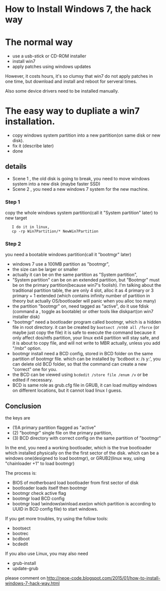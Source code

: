 How to Install Windows 7, the hack way
========================================================

# The normal way

 * use a usb-stick or CD-ROM installer
 * install win7
 * apply patches using windows updates

However, it costs hours, it's so clumsy that win7 do not apply patches in one time,
but download and install and reboot for serveral times.

Also some device drivers need to be installed manually.


# The easy way to dupliate a win7 installation.

 * copy windows system partition into a new partition(on same disk or new disk).
 * fix it (describe later)
 * done

## details
 * Scene 1 , the old disk is going to break, you need to move windows system into a new disk (maybe faster SSD)
 * Scene 2 , you need a new windows 7 system for the new machine.

### Step 1

copy the whole windows system partition(call it "System partition" later) to new target
 ```
 	I do it in linux,
 	cp -rp Win7Partition/* NewWin7Partition
 ```

### Step 2

you need a bootable windows partition(call it "bootmgr" later)
  * windows 7 use a 100MB partition as "bootmgr",
  * the size can be larger or smaller
  * actually it can be on the same partition as "System partition",
  * "System partition" can be on an extended partition, but "Bootmgr" must be on the primary partition(because win7's foolish).
  I'm talking about the traditional partition table, the are only 4 slot,
  alloc it as 4 primary
  or 3 primary + 1 extended (which contains infinity number of partition in theory but actually OS/bootloader will panic when you alloc too many)
  * the partition "bootmgr" on, need tagged as "active", do it use fdisk (command a , toggle as bootable) or other tools like diskpart(on win7 installer disk)
  * "bootmgr" need a bootloader program called bootmgr, which is a hidden file in root directory.
    it can be created by `bootsect /nt60 all /force` (or maybe just copy the file)
    it is safe to execute the command because it only affect dos/ntfs partition, your linux ext4 partition will stay safe, and
    it is about to copy file, and will not write to MBR actually, unless you add "/mbr" option.
  * bootmgr install need a BCD config, stored in BCD folder on the same partition of bootmgr file.
  which can be installed by 'bcdboot x: /s y:', you can delete old BCD folder, so that the command can create a new "correct" one for you.
  * the BCD can be viewed using `bcdedit /store file /enum /v` or be edited if necessary.
  * BCD is same role as grub.cfg file in GRUB, it can load multipy windows on different locations, but it cannot load linux I guess. 

## Conclusion 
  the keys are 
  * (1)A primary partition flagged as "active"
  * (2) "bootmgr" single file on the primary partition,
  * (3) BCD directory with correct config on the same partition of "bootmgr"

  In the end, you need a working bootloader, which is the true bootloader which installed physically on the the first sector of the disk.
  which can be a windows one(designed to load bootmgr), or GRUB2(linux way, using "chainloader +1" to load bootmgr)

The process is:
  * BIOS of motherboard load bootloader from first sector of disk
  * bootloader loads itself then bootmgr
  * bootmgr check active flag
  * bootmgr load BCD config
  * bootmgr load \windows\winload.exe(on which partition is according to UUID in BCD config file) to start windows.


If you get more troubles, try using the follow tools:
 * bootsect
 * bootrec
 * bcdboot
 * bcdedit

If you also use Linux, you may also need
 * grub-install
 * update-grub



please comment on http://neoe-code.blogspot.com/2015/01/how-to-install-windows-7-hack-way.html




